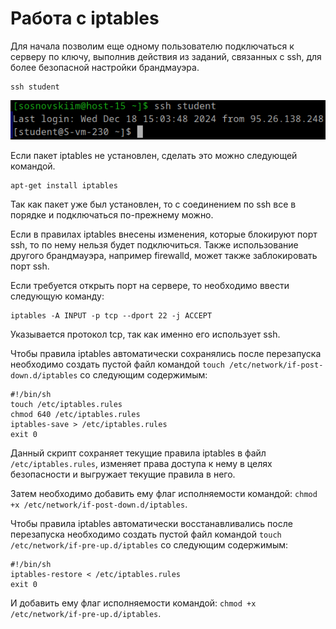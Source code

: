 # Работа с iptables
Для начала позволим еще одному пользователю подключаться к серверу по ключу,
выполнив действия из заданий, связанных с ssh, для более безопасной настройки брандмауэра.
```
ssh student
```
![1.png](/solutions/Firewall-1/screenshots/1.png)

Если пакет iptables не установлен, сделать это можно следующей командой.
```
apt-get install iptables
```
Так как пакет уже был установлен, то с соединением по ssh все в порядке и подключаться по-прежнему можно.

Если в правилах iptables внесены изменения, которые блокируют порт ssh, то по нему нельзя будет подключиться.
Также использование другого брандмауэра, например firewalld, может также заблокировать порт ssh.

Если требуется открыть порт на сервере, то необходимо ввести следующую команду:
```
iptables -A INPUT -p tcp --dport 22 -j ACCEPT
```
Указывается протокол tcp, так как именно его использует ssh.

Чтобы правила iptables автоматически сохранялись после перезапуска необходимо создать пустой файл
командой `touch /etc/network/if-post-down.d/iptables` со следующим содержимым:
```
#!/bin/sh
touch /etc/iptables.rules
chmod 640 /etc/iptables.rules
iptables-save > /etc/iptables.rules
exit 0
```
Данный скрипт сохраняет текущие правила iptables в файл `/etc/iptables.rules`,
изменяет права доступа к нему в целях безопасности и выгружает текущие правила в него.

Затем необходимо добавить ему флаг исполняемости командой: `chmod +x /etc/network/if-post-down.d/iptables`.

Чтобы правила iptables автоматически восстанавливались после перезапуска необходимо создать пустой файл
командой `touch /etc/network/if-pre-up.d/iptables` со следующим содержимым:
```
#!/bin/sh
iptables-restore < /etc/iptables.rules
exit 0
```
И добавить ему флаг исполняемости командой: `chmod +x /etc/network/if-pre-up.d/iptables`.
